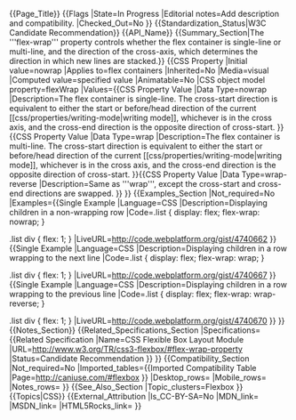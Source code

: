 {{Page_Title}}
{{Flags
|State=In Progress
|Editorial notes=Add description and compatibility.
|Checked_Out=No
}}
{{Standardization_Status|W3C Candidate Recommendation}}
{{API_Name}}
{{Summary_Section|The '''flex-wrap''' property controls whether the flex container is single-line or multi-line, and the direction of the cross-axis, which determines the direction in which new lines are stacked.}}
{{CSS Property
|Initial value=nowrap
|Applies to=flex containers
|Inherited=No
|Media=visual
|Computed value=specified value
|Animatable=No
|CSS object model property=flexWrap
|Values={{CSS Property Value
|Data Type=nowrap
|Description=The flex container is single-line. The cross-start direction is equivalent to either the start or before/head direction of the current [[css/properties/writing-mode|writing mode]], whichever is in the cross axis, and the cross-end direction is the opposite direction of cross-start.
}}{{CSS Property Value
|Data Type=wrap
|Description=The flex container is multi-line. The cross-start direction is equivalent to either the start or before/head direction of the current [[css/properties/writing-mode|writing mode]], whichever is in the cross axis, and the cross-end direction is the opposite direction of cross-start.
}}{{CSS Property Value
|Data Type=wrap-reverse
|Description=Same as '''wrap''', except the cross-start and cross-end directions are swapped.
}}
}}
{{Examples_Section
|Not_required=No
|Examples={{Single Example
|Language=CSS
|Description=Displaying children in a non-wrapping row
|Code=.list {
  display: flex;
  flex-wrap: nowrap;
}

.list div {
  flex: 1;
}
|LiveURL=http://code.webplatform.org/gist/4740662
}}{{Single Example
|Language=CSS
|Description=Displaying children in a row wrapping to the next line
|Code=.list {
  display: flex;
  flex-wrap: wrap;
}

.list div {
  flex: 1;
}
|LiveURL=http://code.webplatform.org/gist/4740667
}}{{Single Example
|Language=CSS
|Description=Displaying children in a row wrapping to the previous line
|Code=.list {
  display: flex;
  flex-wrap: wrap-reverse;
}

.list div {
  flex: 1;
}
|LiveURL=http://code.webplatform.org/gist/4740670
}}
}}
{{Notes_Section}}
{{Related_Specifications_Section
|Specifications={{Related Specification
|Name=CSS Flexible Box Layout Module
|URL=http://www.w3.org/TR/css3-flexbox/#flex-wrap-property
|Status=Candidate Recommendation
}}
}}
{{Compatibility_Section
|Not_required=No
|Imported_tables={{Imported Compatibility Table
|Page=http://caniuse.com/#flexbox
}}
|Desktop_rows=
|Mobile_rows=
|Notes_rows=
}}
{{See_Also_Section
|Topic_clusters=Flexbox
}}
{{Topics|CSS}}
{{External_Attribution
|Is_CC-BY-SA=No
|MDN_link=
|MSDN_link=
|HTML5Rocks_link=
}}